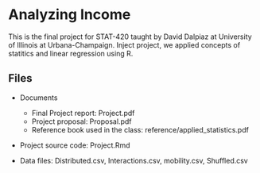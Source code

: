 # Analyzing Income

This is the final project for STAT-420 taught by David Dalpiaz at University of Illinois at Urbana-Champaign. Inject project, we applied concepts of statitics and linear regression using R.

## Files
* Documents
  * Final Project report: Project.pdf
  * Project proposal: Proposal.pdf
  * Reference book used in the class: reference/applied_statistics.pdf

* Project source code: Project.Rmd

* Data files: Distributed.csv, Interactions.csv, mobility.csv, Shuffled.csv
